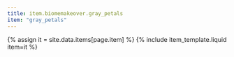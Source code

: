 ```yaml
---
title: item.biomemakeover.gray_petals
item: "gray_petals"
---
```


{% assign it = site.data.items[page.item] %}
{% include item_template.liquid item=it %}

